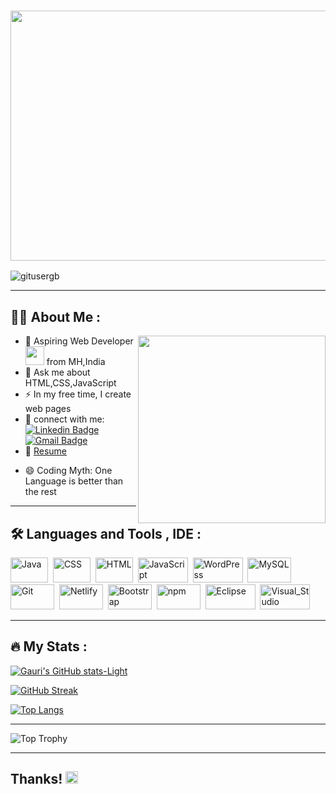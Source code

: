 

### <img src="https://media.giphy.com/media/v1.Y2lkPTc5MGI3NjExZGVlMWU5NWI5M2I1ZmI1MTc0MWU5MGRlNDg2NzY0ZWIyMTdiNTM0MCZjdD1n/6CpyH3eXeRAeewOhWs/giphy.gif" height="400px" width="1000px" />

<!-- <h1>Hey there <img src="https://media.giphy.com/media/hvRJCLFzcasrR4ia7z/giphy.gif" width="30px"/>  I'm Gauri Bidwai </h1> -->


<img src="https://komarev.com/ghpvc/?username=gitusergb&style=flat-square&color=blue" alt="gitusergb"/>


---

### <h2>:woman_technologist: About Me :</h2>
<!--
**gitusergb/gitusergb** is a ✨ _special_ ✨ repository because its `README.md` (this file) appears on your GitHub profile.
Here are some ideas to get you started: -->
<!--- 👯 I’m looking to collaborate on ... 
- 🤔 I’m looking for help with -->
<!--- 😄 Pronouns: 
- 🌱 I’m currently learning HTML,CSS,JavaScript -->



 <img align="right" src="https://repository-images.githubusercontent.com/462900780/0a10af70-6cbf-46df-9071-0ff586a3b1d6" width="300" />
 
- 🔭 Aspiring Web Developer <img src="https://media.giphy.com/media/WUlplcMpOCEmTGBtBW/giphy.gif" width="30"> from MH,India
- 💬 Ask me about HTML,CSS,JavaScript
- :zap: In my free time, I create web pages 
- :iphone:  connect with me: [![Linkedin Badge](https://img.shields.io/badge/-LinkedIn-blue?style=flat&logo=Linkedin&logoColor=white)](https://www.linkedin.com/in/gauri-bidwai/) &nbsp;
[![Gmail Badge](https://img.shields.io/badge/Gmail-D14836?style=flat&logo=gmail&logoColor=white)](gauribidwai94@gmail.com)
- :page_with_curl: <a href="https://majestic-gumdrop-f764f3.netlify.app/" class="btn btn-info" type="button" role="button">Resume</a>
<!-- - [Résumé](https://9auri-3idwai-resume.netlify.app/) -->


- 😄 Coding Myth: One Language is better than the rest

<!-- <div id="header" align="left">
  <img src="https://repository-images.githubusercontent.com/462900780/0a10af70-6cbf-46df-9071-0ff586a3b1d6" width="400"/>
</div> -->


---

### <h2>:hammer_and_wrench: Languages and Tools , IDE :</h2>
<div>
  <img src="https://img.shields.io/badge/Java-ED8B00?style=flat&logo=openjdk&logoColor=white" title="Java" alt="Java" width="60" height="40"/>&nbsp;
  <img src="https://img.shields.io/badge/CSS3-1572B6?style=flat&logo=css3&logoColor=white"  title="CSS3" alt="CSS" width="60" height="40"/>&nbsp;
  <img src="https://img.shields.io/badge/HTML5-E34F26?style=for-the-badge&logo=html5&logoColor=white" title="HTML5" alt="HTML" width="60" height="40"/>&nbsp;
  <img src="https://img.shields.io/badge/JavaScript-F7DF1E?style=flat&logo=JavaScript&logoColor=white" title="JavaScript" alt="JavaScript" width="80" height="40"/>&nbsp;
 <img src="https://img.shields.io/badge/Wordpress-21759B?style=for-the-badge&logo=wordpress&logoColor=white" title="WordPress" alt="WordPress" width="80" height="40"/>&nbsp;
  <img src="https://img.shields.io/badge/MySQL-00000F?style=flat&logo=mysql&logoColor=white" title="MySQL"  alt="MySQL" width="70" height="40"/>&nbsp;
  <img src="https://img.shields.io/badge/GitHub-100000?style=flat&logo=github&logoColor=white" title="Git" alt="Git" width="70" height="40"/>&nbsp;
  <img src="https://img.shields.io/badge/Netlify-00C7B7?style=flat&logo=netlify&logoColor=white" title="Netlify"  alt="Netlify" width="70" height="40"/>&nbsp;
  <img src="https://img.shields.io/badge/Bootstrap-563D7C?style=flat&logo=bootstrap&logoColor=white" title="Bootstrap"  alt="Bootstrap" width="70" height="40"/>&nbsp;
  <img src="https://img.shields.io/badge/npm-CB3837?style=flat&logo=npm&logoColor=white" title="npm"  alt="npm" width="70" height="40"/>&nbsp;
  <img src="https://img.shields.io/badge/Eclipse-2C2255?style=flat&logo=eclipse&logoColor=white" title="Eclipse" alt="Eclipse" width="80" height="40"/>&nbsp;
<!--   <img src="https://img.shields.io/badge/sublime_text-%23575757.svg?&style=flat&logo=sublime-text&logoColor=important" title="sublime_text"  alt="sublime_text" width="80" height="40"/>&nbsp; -->
  <img src="https://img.shields.io/badge/Visual_Studio-5C2D91?style=flat&logo=visual%20studio&logoColor=white" title="Visual_Studio"  alt="Visual_Studio" width="80" height="40"/>&nbsp;
 <!--  <img src="https://img.shields.io/badge/replit-667881?style=flat&logo=replit&logoColor=white" title="replit"  alt="replit" width="80" height="40"/>&nbsp;-->
 
 
  
 
  
</div>

---

### <h2>:fire: My Stats :</h2>

[![Gauri's GitHub stats-Light](https://github-readme-stats.vercel.app/api?username=gitusergb&show_icons=true&theme=slateorange&bg_color=000000&card_width=500px)](https://github.com/gitusergb/github-readme-statsslateorange)

<!-- [![GitHub Streak](http://github-readme-streak-stats.herokuapp.com?user=gitusergb&theme=dark&background=000000)](https://git.io/streak-stats) -->

[![GitHub Streak](https://streak-stats.demolab.com?user=gitusergb&theme=dark&background=000000&date_format=M%20j%5B%2C%20Y%5D)](https://git.io/streak-stats)

[![Top Langs](https://github-readme-stats.vercel.app/api/top-langs/?username=gitusergb&layout=compact&theme=vision-friendly-dark&card_width=450px)](https://github.com/gitusergb/github-readme-stats)

---
![Top Trophy](https://github-profile-trophy.vercel.app/?username=gitusergb&theme=oldie)


---



<h2><p dir="auto">Thanks! 
  <img src="https://media4.giphy.com/media/jWRnA7aBoUOvsiAzJB/200w.webp?cid=ecf05e47qkyv4exfs2umwh3wlpgj3n9gzpnrtrsegt37mpz3&rid=200w.webp&ct=g" width="20px"/>
<!--   <g-emoji class="g-emoji" alias="heart" fallback-src="https://github.githubassets.com/images/icons/emoji/unicode/2764.png">❤️</g-emoji> -->
</p></h2>
